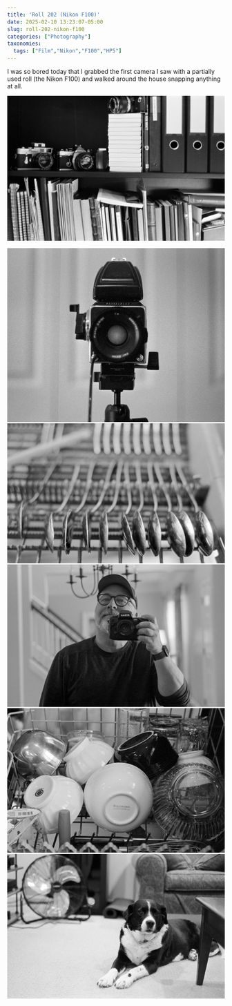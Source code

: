 ```yaml
---
title: 'Roll 202 (Nikon F100)'
date: 2025-02-10 13:23:07-05:00
slug: roll-202-nikon-f100
categories: ["Photography"]
taxonomies:
  tags: ["Film","Nikon","F100","HP5"]
---
```


I was so bored today that I grabbed the first camera I saw with a partially used roll (the Nikon F100) and walked around the house snapping anything at all.

![One of the shelves in my office](2025-Roll-202_03_cover.jpg "One of the shelves in my office")

<!--more-->

![The Hasseblad 500C/M](2025-Roll-202_11.jpg "The Hasseblad 500C/M")
![Spoons in the dishwasher](2025-Roll-202_23.jpg "Spoons in the dishwasher")
![Self-portrait in mirror](2025-Roll-202_29.jpg "Self-portrait in mirror")
![Bowls in dishwasher](2025-Roll-202_30.jpg "Bowls in dishwasher")
![Alice in basement](2025-Roll-202_34.jpg "Alice in basement")
